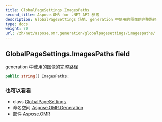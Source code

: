 ```yaml
---
title: GlobalPageSettings.ImagesPaths
second_title: Aspose.OMR for .NET API 参考
description: GlobalPageSettings 场地. generation 中使用的图像的完整路径
type: docs
weight: 70
url: /zh/net/aspose.omr.generation/globalpagesettings/imagespaths/
---
```

## GlobalPageSettings.ImagesPaths field

generation 中使用的图像的完整路径

```csharp
public string[] ImagesPaths;
```

### 也可以看看

* class [GlobalPageSettings](../)
* 命名空间 [Aspose.OMR.Generation](../../globalpagesettings/)
* 部件 [Aspose.OMR](../../../)


